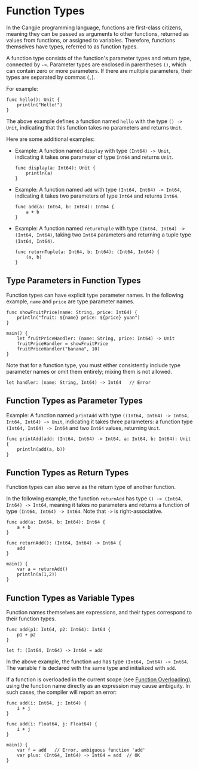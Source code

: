 # Function Types

In the Cangjie programming language, functions are first-class citizens, meaning they can be passed as arguments to other functions, returned as values from functions, or assigned to variables. Therefore, functions themselves have types, referred to as function types.

A function type consists of the function's parameter types and return type, connected by `->`. Parameter types are enclosed in parentheses `()`, which can contain zero or more parameters. If there are multiple parameters, their types are separated by commas (`,`).

For example:

<!-- compile -->

```cangjie
func hello(): Unit {
    println("Hello!")
}
```

The above example defines a function named `hello` with the type `() -> Unit`, indicating that this function takes no parameters and returns `Unit`.

Here are some additional examples:

- Example: A function named `display` with type `(Int64) -> Unit`, indicating it takes one parameter of type `Int64` and returns `Unit`.

    <!-- compile -->

    ```cangjie
    func display(a: Int64): Unit {
        println(a)
    }
    ```

- Example: A function named `add` with type `(Int64, Int64) -> Int64`, indicating it takes two parameters of type `Int64` and returns `Int64`.

    <!-- compile -->

    ```cangjie
    func add(a: Int64, b: Int64): Int64 {
        a + b
    }
    ```

- Example: A function named `returnTuple` with type `(Int64, Int64) -> (Int64, Int64)`, taking two `Int64` parameters and returning a tuple type `(Int64, Int64)`.

    <!-- compile -->

    ```cangjie
    func returnTuple(a: Int64, b: Int64): (Int64, Int64) {
        (a, b)
    }
    ```

## Type Parameters in Function Types

Function types can have explicit type parameter names. In the following example, `name` and `price` are type parameter names.

<!-- run -->

```cangjie
func showFruitPrice(name: String, price: Int64) {
    println("fruit: ${name} price: ${price} yuan")
}

main() {
    let fruitPriceHandler: (name: String, price: Int64) -> Unit
    fruitPriceHandler = showFruitPrice
    fruitPriceHandler("banana", 10)
}
```

Note that for a function type, you must either consistently include type parameter names or omit them entirely; mixing them is not allowed.

<!-- compile.error -->

```cangjie
let handler: (name: String, Int64) -> Int64   // Error
```

## Function Types as Parameter Types

Example: A function named `printAdd` with type `((Int64, Int64) -> Int64, Int64, Int64) -> Unit`, indicating it takes three parameters: a function type `(Int64, Int64) -> Int64` and two `Int64` values, returning `Unit`.

<!-- compile -->

```cangjie
func printAdd(add: (Int64, Int64) -> Int64, a: Int64, b: Int64): Unit {
    println(add(a, b))
}
```

## Function Types as Return Types

Function types can also serve as the return type of another function.

In the following example, the function `returnAdd` has type `() -> (Int64, Int64) -> Int64`, meaning it takes no parameters and returns a function of type `(Int64, Int64) -> Int64`. Note that `->` is right-associative.

<!-- run -->

```cangjie
func add(a: Int64, b: Int64): Int64 {
    a + b
}

func returnAdd(): (Int64, Int64) -> Int64 {
    add
}

main() {
    var a = returnAdd()
    println(a(1,2))
}
```

## Function Types as Variable Types

Function names themselves are expressions, and their types correspond to their function types.

<!-- compile -->

```cangjie
func add(p1: Int64, p2: Int64): Int64 {
    p1 + p2
}

let f: (Int64, Int64) -> Int64 = add
```

In the above example, the function `add` has type `(Int64, Int64) -> Int64`. The variable `f` is declared with the same type and initialized with `add`.

If a function is overloaded in the current scope (see [Function Overloading](./function_overloading.md)), using the function name directly as an expression may cause ambiguity. In such cases, the compiler will report an error:

<!-- compile.error -->

```cangjie
func add(i: Int64, j: Int64) {
    i + j
}

func add(i: Float64, j: Float64) {
    i + j
}

main() {
    var f = add   // Error, ambiguous function 'add'
    var plus: (Int64, Int64) -> Int64 = add  // OK
}
```